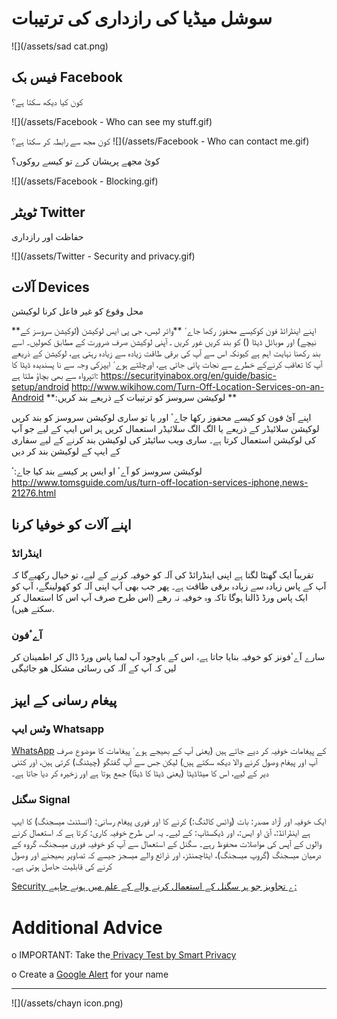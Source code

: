 # سوشل میڈیا کی رازداری کی ترتیبات

![](/assets/sad cat.png)

## فیس بک Facebook

کون کیا دیکھ سکتا ہے؟

![](/assets/Facebook - Who can see my stuff.gif)



کون مجھ سے رابطہ کر سکتا ہے؟
![](/assets/Facebook - Who can contact me.gif)



کوئ مجھے پریشان کرے تو کیسے روکوں؟

![](/assets/Facebook - Blocking.gif)




## ٹویٹر Twitter

حفاظت اور رازداری

![](/assets/Twitter - Security  and privacy.gif)



## آلات Devices
محل وقوع کو غیر فاعل کرنا لوکیشن 


**اپنے اینڈرائڈ فون کوکیسے محفوز رکھا جاےٴ
**وائر لیس، جی پی ایس لوکیشن (لوکیشن سروسز کے نیچے) اور موبائل ڈیٹا () کو بند کریں 
غور کریں ـ آپنی لوکیشن صرف ضرورت کے مطابق کھولیں۔ اسے بند رکھنا نہایت اہم ہے کیونکہ اس سے آپ کی برقی طاقت زیادہ سے زیادہ رہتی ہے، لوکیشن کے ذریعے آپ کا تعاقب کرنےکے خطرے سے نجات پائی جاتی ہے، اورچلتے ہوےٴ ایپزکی وجہ سے نا پسندیدہ ڈیٹا کا اتپرواہ سے  بھی بچاؤ ملتا ہے: https://securityinabox.org/en/guide/basic-setup/android
http://www.wikihow.com/Turn-Off-Location-Services-on-an-Android
**:لوکیشن سروسز کو ترتیبات کے ذریعے بند کریں
**

اپنے آئ فون کو کیسے محفوز رکھا جاےٴ
اور یا تو ساری لوکیشن سروسز کو بند کریں لوکیشن سلائیڈر کے ذریعے یا الگ الگ سلائیڈر استعمال کریں ہر اس ایپ کے لیے جو آپ کی لوکیشن استعمال کرتا ہے۔ ساری ویب سائیٹز کی لوکیشن بند کرنے کے لیے سفاری کے ایپ کے لوکیشن بند کر دیں

لوکیشن سروسز کو آےٴ او ایس پر کیسے بند کیا جاے:ٴ http://www.tomsguide.com/us/turn-off-location-services-iphone,news-21276.html


## اپنے آلات کو خوفیا کرنا
### اینڈرائڈ
تقریباً ایک گھنٹا لگتا ہے اپنی اینڈرائڈ کی آلہ کو خوفیہ کرنے کے لیے، تو خیال رکھیےگا کہ آپ کے پاس زیادہ سے زیادہ برقی طاقت ہے۔ پھر جب بھی آپ اپنی آلہ کو کھولینگے، آپ کو ایک پاس ورڈ ڈالنا ہوگا تاکہ وہ خوفیہ نہ رھے (اس طرح صرف آپ اس کا استعمال کر سکتے ھیں).


### آےٴفون
سارے آےٴفونز کو خوفیہ بنایا جاتا ہے، اس کے باوجود آپ لمبا پاس ورڈ ڈال کر اطمینان کر لیں کہ آپ کے آلہ کی رسائی مشکل ھو جائیگی



## پیغام رسانی کے ایپز
### وٹس ایپ  Whatsapp

[WhatsApp](https://www.google.com/url?q=https://www.whatsapp.com/&sa=D&ust=1478912695335000&usg=AFQjCNELf_NF1iUfscK9LNYX-2EqNpGOow)   کے پیغامات خوفیہ کر دیے جاتے ہیں (یعنی آپ کے بھیجے ہوےٴ پیغامات کا موضوع صرف آپ اور پیغام وصول کرنے والا دیکھ سکتے ہیں) لیکن جس سے آپ گفتگو (چیٹنگ) کرتی ہین، اور کتنی دیر کے لیے، اس کا میٹاڈیٹا (یعنی ڈیٹا کا ڈیٹٓا) جمع ہوتا ہے اور زخیرہ کر دیا جاتا ہے۔


### سگنل Signal

ایک خوفیہ اور آزاد مصدر: بات (وائس کالنگ:) کرنے کا اور فوری پیغام رسانی: (انسٹنٹ میسجنگ) کا ایپ ہے اینڈرائڈ:، آئ او ایس:، اور ڈیکسٹاپ: کے لیے۔ یہ اس طرح خوفیہ کاری: کرتا ہے کہ استعمال کرنے والوں کے آپس کی مواصلات محفوظ رہے۔ سگنل کے استعمال سے آپ کو خوفیہ فوری میسجنگ، گروہ کے درمیان میسجنگ (گروپ میسجنگ)، ایٹاچمنٹز، اور ذرائع والے میسجز جیسے کہ تصاویر بھیجنے اور وصول کرنے کی قابلیت حاصل ہوتی ہے۔


[Security ے تجاویز جو ہر سگنل کے استعمال کرنے والے کے علم میں ہونے چاہیے:
](https://theintercept.com/2016/07/02/security-tips-every-signal-user-should-know/&sa=D&ust=1478912695344000&usg=AFQjCNEg5QaQwxEpg5CJqH049_FqKIAnYA)

# Additional Advice

o IMPORTANT: Take the[ ](https://www.google.com/url?q=http://smartprivacy.tumblr.com/privacynow&sa=D&ust=1478912695346000&usg=AFQjCNHk6DA9iA5VUGtBxjVsKzxOjBU7sQ)[Privacy Test by Smart Privacy](https://www.google.com/url?q=http://smartprivacy.tumblr.com/privacynow&sa=D&ust=1478912695347000&usg=AFQjCNGjAN8OCYH3WXnd3DP_haNY--ZHog)

o Create a [Google Alert](https://www.google.com/url?q=https://www.google.com/alerts&sa=D&ust=1478912695348000&usg=AFQjCNH-T5bZUuRKQwCWL8x6g3JbYp3IkQ) for your name

---
![](/assets/chayn icon.png)

